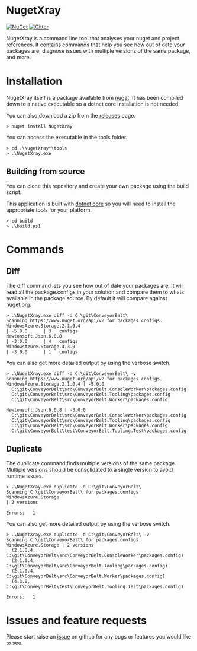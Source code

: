 # NugetXray

[![NuGet](https://img.shields.io/nuget/v/NugetXray.svg?maxAge=2592000)](https://www.nuget.org/packages/NugetXray/) [![Gitter](https://img.shields.io/gitter/room/nwjs/nw.js.svg?maxAge=2592000)](https://gitter.im/NugetXray/Lobby)

NugetXray is a command line tool that analyses your nuget and project references. It contains commands that help you see 
how out of date your packages are, diagnose issues with multiple versions of the same package, and more. 

# Installation

NugetXray itself is a package available from [nuget](https://www.nuget.org/packages/NugetXray/). It has been compiled 
down to a native executable so a dotnet core installation is not needed.

You can also download a zip from the [releases](https://github.com/naeemkhedarun/NugetXray/releases) page.

```
> nuget install NugetXray
```

You can access the executable in the tools folder.

```
> cd .\NugetXray*\tools
> .\NugetXray.exe
```

## Building from source

You can clone this repository and create your own package using the build script.

This application is built with [dotnet core](https://www.microsoft.com/net/core) so you will need
to install the appropriate tools for your platform.

```
> cd build
> .\build.ps1
```

# Commands

## Diff

The diff command lets you see how out of date your packages are. It will read all the package.configs in your solution
and compare them to whats available in the package source. By default it will compare against [nuget.org](http://nuget.org).

```
> .\NugetXray.exe diff -d C:\git\ConveyorBelt\
Scanning https://www.nuget.org/api/v2 for packages.configs.
WindowsAzure.Storage.2.1.0.4                                           | -5.0.0      | 3   configs
Newtonsoft.Json.6.0.8                                                  | -3.0.0      | 4   configs
WindowsAzure.Storage.4.3.0                                             | -3.0.0      | 1   configs
```

You can also get more detailed output by using the verbose switch.

```
> .\NugetXray.exe diff -d C:\git\ConveyorBelt\ -v
Scanning https://www.nuget.org/api/v2 for packages.configs.
WindowsAzure.Storage.2.1.0.4 | -5.0.0
  C:\git\ConveyorBelt\src\ConveyorBelt.ConsoleWorker\packages.config
  C:\git\ConveyorBelt\src\ConveyorBelt.Tooling\packages.config
  C:\git\ConveyorBelt\src\ConveyorBelt.Worker\packages.config

Newtonsoft.Json.6.0.8 | -3.0.0
  C:\git\ConveyorBelt\src\ConveyorBelt.ConsoleWorker\packages.config
  C:\git\ConveyorBelt\src\ConveyorBelt.Tooling\packages.config
  C:\git\ConveyorBelt\src\ConveyorBelt.Worker\packages.config
  C:\git\ConveyorBelt\test\ConveyorBelt.Tooling.Test\packages.config
```

## Duplicate

The duplicate command finds multiple versions of the same package. Multiple versions should be consolidated to a single version 
to avoid runtime issues.

```
> .\NugetXray.exe duplicate -d C:\git\ConveyorBelt\
Scanning C:\git\ConveyorBelt\ for packages.configs.
WindowsAzure.Storage                                                   | 2 versions

Errors:   1
```

You can also get more detailed output by using the verbose switch.

```
> .\NugetXray.exe duplicate -d C:\git\ConveyorBelt\ -v
Scanning C:\git\ConveyorBelt\ for packages.configs.
WindowsAzure.Storage | 2 versions
  (2.1.0.4, C:\git\ConveyorBelt\src\ConveyorBelt.ConsoleWorker\packages.config)
  (2.1.0.4, C:\git\ConveyorBelt\src\ConveyorBelt.Tooling\packages.config)
  (2.1.0.4, C:\git\ConveyorBelt\src\ConveyorBelt.Worker\packages.config)
  (4.3.0, C:\git\ConveyorBelt\test\ConveyorBelt.Tooling.Test\packages.config)

Errors:   1
```

# Issues and feature requests

Please start raise an [issue](https://github.com/naeemkhedarun/NugetXray/issues) on github for any bugs or 
features you would like to see.